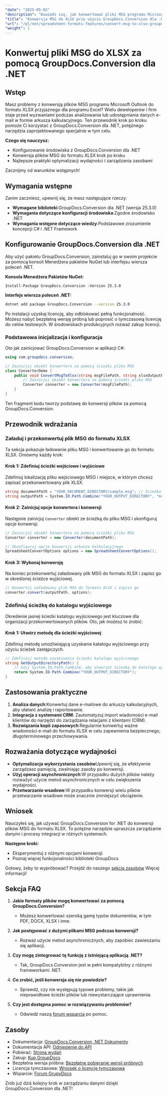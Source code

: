 ```yaml
---
"date": "2025-05-02"
"description": "Dowiedz się, jak konwertować pliki MSG programu Microsoft Outlook do formatu XLSX przyjaznego dla programu Excel za pomocą GroupDocs.Conversion dla .NET. Postępuj zgodnie z tym przewodnikiem krok po kroku, aby zapewnić bezproblemową integrację i wydajne zarządzanie danymi."
"title": "Konwersja MSG do XLSX przy użyciu GroupDocs.Conversion dla .NET&#58; Przewodnik krok po kroku"
"url": "/pl/net/spreadsheet-formats-features/convert-msg-to-xlsx-groupdocs-net/"
"weight": 1
---
```


# Konwertuj pliki MSG do XLSX za pomocą GroupDocs.Conversion dla .NET

## Wstęp

Masz problemy z konwersją plików MSG programu Microsoft Outlook do formatu XLSX przyjaznego dla programu Excel? Wielu deweloperów i firm staje przed wyzwaniami podczas analizowania lub udostępniania danych e-mail w formie arkusza kalkulacyjnego. Ten przewodnik krok po kroku pomoże Ci korzystać z GroupDocs.Conversion dla .NET, potężnego narzędzia zaprojektowanego specjalnie w tym celu.

**Czego się nauczysz:**
- Konfigurowanie środowiska z GroupDocs.Conversion dla .NET
- Konwersja plików MSG do formatu XLSX krok po kroku
- Najlepsze praktyki optymalizacji wydajności i zarządzania zasobami

Zacznijmy od warunków wstępnych!

## Wymagania wstępne

Zanim zaczniesz, upewnij się, że masz następujące rzeczy:

- **Wymagane biblioteki**:GroupDocs.Conversion dla .NET (wersja 25.3.0)
- **Wymagania dotyczące konfiguracji środowiska**:Zgodne środowisko .NET
- **Wymagania wstępne dotyczące wiedzy**:Podstawowe zrozumienie koncepcji C# i .NET Framework

## Konfigurowanie GroupDocs.Conversion dla .NET

Aby użyć pakietu GroupDocs.Conversion, zainstaluj go w swoim projekcie za pomocą konsoli Menedżera pakietów NuGet lub interfejsu wiersza poleceń .NET.

**Konsola Menedżera Pakietów NuGet:**
```plaintext
Install-Package GroupDocs.Conversion -Version 25.3.0
```

**Interfejs wiersza poleceń .NET:**
```bash
dotnet add package GroupDocs.Conversion --version 25.3.0
```

Po instalacji uzyskaj licencję, aby odblokować pełną funkcjonalność. Możesz nabyć bezpłatną wersję próbną lub poprosić o tymczasową licencję do celów testowych. W środowiskach produkcyjnych rozważ zakup licencji.

### Podstawowa inicjalizacja i konfiguracja

Oto jak zainicjować GroupDocs.Conversion w aplikacji C#:

```csharp
using com.groupdocs.conversion;

// Zainicjuj obiekt konwertera za pomocą ścieżki pliku MSG
class ConverterDemo {
    public void ConvertMsgToXlsx(string msgFilePath, string xlsxOutputPath) {
        // Zainicjuj obiekt konwertera za pomocą ścieżki pliku MSG
        Converter converter = new Converter(msgFilePath);
    }
}
```
Ten fragment kodu tworzy podstawę do konwersji plików za pomocą GroupDocs.Conversion.

## Przewodnik wdrażania

### Załaduj i przekonwertuj plik MSG do formatu XLSX

Ta sekcja pokazuje ładowanie pliku MSG i konwertowanie go do formatu XLSX. Omówmy każdy krok:

#### Krok 1: Zdefiniuj ścieżki wejściowe i wyjściowe
Zdefiniuj lokalizację pliku wejściowego MSG i miejsce, w którym chcesz zapisać przekonwertowany plik XLSX.

```csharp
string documentPath = "YOUR_DOCUMENT_DIRECTORY/sample.msg"; // Ścieżka do pliku źródłowego MSG
string outputPath = System.IO.Path.Combine("YOUR_OUTPUT_DIRECTORY", "msg-converted-to.xlsx");
```

#### Krok 2: Zainicjuj opcje konwertera i konwersji
Następnie zainicjuj `Converter` obiekt ze ścieżką do pliku MSG i skonfiguruj opcje konwersji.

```csharp
// Zainicjuj obiekt konwertera za pomocą ścieżki pliku MSG
Converter converter = new Converter(documentPath);

// Skonfiguruj opcje konwersji arkusza kalkulacyjnego
SpreadsheetConvertOptions options = new SpreadsheetConvertOptions();
```

#### Krok 3: Wykonaj konwersję
Na koniec przekonwertuj załadowany plik MSG do formatu XLSX i zapisz go w określonej ścieżce wyjściowej.

```csharp
// Konwertuj załadowany plik MSG do formatu XLSX i zapisz go
converter.convert(outputPath, options);
```

### Zdefiniuj ścieżkę do katalogu wyjściowego
Określenie jasnej ścieżki katalogu wyjściowego jest kluczowe dla organizacji przekonwertowanych plików. Oto, jak możesz to zrobić:

#### Krok 1: Utwórz metodę dla ścieżki wyjściowej
Zdefiniuj metodę umożliwiającą uzyskanie katalogu wyjściowego przy użyciu ścieżek zastępczych.

```csharp
// Zdefiniuj metodę uzyskiwania ścieżki katalogu wyjściowego
string GetOutputDirectoryPath() {
    // Użyj System.IO.Path.Combine, aby utworzyć ścieżkę do katalogu wyjściowego z symbolami zastępczymi
    return System.IO.Path.Combine("YOUR_OUTPUT_DIRECTORY");
}
```

## Zastosowania praktyczne

1. **Analiza danych**:Konwertuj dane e-mailowe do arkuszy kalkulacyjnych, aby ułatwić analizę i raportowanie.
2. **Integracja z systemami CRM**: Zautomatyzuj import wiadomości e-mail klientów do narzędzi do zarządzania relacjami z klientami (CRM).
3. **Rozwiązania kopii zapasowych**:Regularnie konwertuj ważne wiadomości e-mail do formatu XLSX w celu zapewnienia bezpiecznego, długoterminowego przechowywania.

## Rozważania dotyczące wydajności

- **Optymalizacja wykorzystania zasobów**Upewnij się, że efektywnie zarządzasz pamięcią, zwalniając zasoby po konwersji.
- **Użyj operacji asynchronicznych**:W przypadku dużych plików należy rozważyć użycie metod asynchronicznych w celu zwiększenia wydajności.
- **Przetwarzanie wsadowe**:W przypadku konwersji wielu plików przetwarzanie wsadowe może znacznie zmniejszyć obciążenie.

## Wniosek

Nauczyłeś się, jak używać GroupDocs.Conversion for .NET do konwersji plików MSG do formatu XLSX. To potężne narzędzie upraszcza zarządzanie danymi i procesy integracji w różnych systemach.

**Następne kroki:**
- Eksperymentuj z różnymi opcjami konwersji
- Poznaj więcej funkcjonalności biblioteki GroupDocs

Gotowy, żeby to wypróbować? Przejdź do naszego [sekcja zasobów](https://docs.groupdocs.com/conversion/net/) Więcej informacji!

## Sekcja FAQ

1. **Jakie formaty plików mogę konwertować za pomocą GroupDocs.Conversion?**
   - Możesz konwertować szeroką gamę typów dokumentów, w tym PDF, DOCX, XLSX i inne.

2. **Jak postępować z dużymi plikami MSG podczas konwersji?**
   - Rozważ użycie metod asynchronicznych, aby zapobiec zawieszaniu się aplikacji.

3. **Czy mogę zintegrować tę funkcję z istniejącą aplikacją .NET?**
   - Tak, GroupDocs.Conversion jest w pełni kompatybilny z różnymi frameworkami .NET.

4. **Co zrobić, jeśli konwersja się nie powiedzie?**
   - Sprawdź, czy nie występują typowe problemy, takie jak nieprawidłowe ścieżki plików lub niewystarczające uprawnienia.

5. **Czy jest dostępna pomoc w rozwiązywaniu problemów?**
   - Odwiedź naszą [forum wsparcia](https://forum.groupdocs.com/c/conversion/10) po pomoc.

## Zasoby
- Dokumentacja: [GroupDocs.Conversion .NET Dokumenty](https://docs.groupdocs.com/conversion/net/)
- Dokumentacja API: [Odniesienie do API](https://reference.groupdocs.com/conversion/net/)
- Pobierać: [Strona wydań](https://releases.groupdocs.com/conversion/net/)
- Zakup: [Kup GroupDocs](https://purchase.groupdocs.com/buy)
- Bezpłatna wersja próbna: [Bezpłatne pobieranie wersji próbnych](https://releases.groupdocs.com/conversion/net/)
- Licencja tymczasowa: [Wniosek o licencję tymczasową](https://purchase.groupdocs.com/temporary-license/)
- Wsparcie: [Forum GrupyDocs](https://forum.groupdocs.com/c/conversion/10) 

Zrób już dziś kolejny krok w zarządzaniu danymi dzięki GroupDocs.Conversion dla .NET!